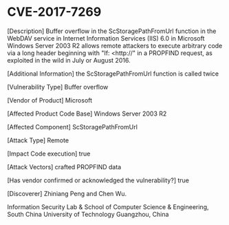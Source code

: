 # CVE-2017-7269

[Description]
Buffer overflow in the ScStoragePathFromUrl function in the WebDAV service in Internet Information Services (IIS) 6.0 in Microsoft Windows Server 2003 R2 allows remote attackers to execute arbitrary code via a long header beginning with "If: &lt;http://" in a PROPFIND request, as exploited in the wild in July or August 2016.


[Additional Information]
the ScStoragePathFromUrl function is called twice

[Vulnerability Type]
Buffer overflow

[Vendor of Product]
Microsoft

[Affected Product Code Base]
Windows Server 2003 R2

[Affected Component]
ScStoragePathFromUrl

[Attack Type]
Remote

[Impact Code execution]
true

[Attack Vectors]
crafted PROPFIND data

[Has vendor confirmed or acknowledged the vulnerability?]
true

[Discoverer]
Zhiniang Peng and Chen Wu.

Information Security Lab & School of Computer Science & Engineering, South China University of Technology 
Guangzhou, China



